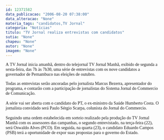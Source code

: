 ```yaml
---
id: 12371582
data_publicacao: "2006-08-20 07:38:00"
data_alteracao: "None"
materia_tags: "candidatos,TV Jornal"
categoria: "Notícias"
titulo: "TV Jornal realiza entrevistas com candidatos"
sutia: "None"
chapeu: "None"
autor: "None"
imagem: "None"
---
```

<p><P><FONT face=Verdana>A&nbsp;TV Jornal inicia amanhã, dentro do telejornal TV Jornal Manhã, exibido de segunda a sexta-feira, das 7h às 7h30, uma série de entrevistas com os nove candidatos a governador de Pernambuco nas eleições de outubro. </FONT></P></p>
<p><P><FONT face=Verdana>Todas as entrevistas serão ancoradas pelo jornalista Marcus Bezerra, apresentador do programa, e contarão com a participação de jornalistas do Sistema Jornal do Commercio de Comunicação. <BR><BR></FONT><FONT face=Verdana>A série vai ser aberta com o candidato do PT, o ex-ministro da Saúde Humberto Costa. O jornalista convidado será Paulo Sérgio Scarpa, colunista do Jornal do Commercio. <BR><BR>Seguindo uma ordem estabelecida em sorteio realizado pela produção do TV Jornal Manhã com os assessores das campanhas, o segundo entrevistado, na terça-feira (22), será Oswaldo Alves (PCO). Em seguida, na quarta (23), o candidato Eduardo Campos (PSB) terá a oportunidade de expor suas propostas para o governo do Estado.</FONT></P> </p>

